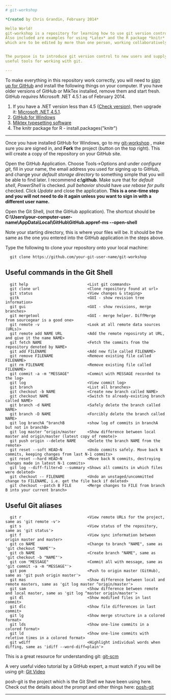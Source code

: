 ```yaml
---
# git-workshop

*Created by Chris Grandin, February 2014*

Hello World!
git-workshop is a repository for learning how to use git version control.
Also included are examples for using *Latex* and the R package *knitr* to apply version control to documents
which are to be edited by more than one person, working collaboratively.


The purpose is to introduce git version control to new users and supply some
useful tools for working with git.

---
```


To make everything in this repository work correctly, you will need to <a href="https://github.com/" target="_blank">sign up for GitHub</a>
and install the following things on your computer. If you have older versions of GitHub or MikTex installed, remove them and start fresh.
GitHub *requires* Microsoft .NET 4.5.1 as of February 2014.

1. If you have a .NET version less than 4.5 ([Check version](https://github.com/downloads/shanselman/SmallestDotNet/CheckForDotNet45.exe "Which .NET version is on my machine?")), then upgrade it: <a href="http://go.microsoft.com/fwlink/p/?LinkId=310158" target="_blank">Microsoft .NET 4.5.1</a>.
2. <a href="http://windows.github.com" target="_blank">GitHub for Windows</a>
3. <a href="http://mirrors.ctan.org/systems/win32/miktex/setup/basic-miktex-2.9.5105-x64.exe" target="_blank">Miktex typesetting software</a>
4. The knitr package for R - install.packages("knitr")

---

Once you have installed GitHub for Windows, go to my [git-workshop](https://github.com/cgrandin/git-workshop "https://github.com/cgrandin/git-workshop")
, make sure you are signed in, and **Fork** the project (button on the top right). This will create a copy of the repository on your GitHub site.

Open the GitHub Application. Choose Tools->Options and under *configure git*, fill in your name, the email address you used for signing up to GitHub,
and change your *default storage directory* to something simple that you will be able to find later. I recommend **c:\github**. Make sure that for
*default shell*, *PowerShell* is checked. *pull behavior* should have *use rebase for pulls* checked. Click *Update* and close the application.
**This is a one-time step and you will not need to do it again unless you want to sign in with a different user name.**

Open the Git Shell, (not the GitHub application). The shortcut should be
**C:\Users\your-computer-user-name\AppData\Local\GitHub\GitHub.appref-ms --open-shell**

Note your starting directory, this is where your files will be. It should be the same as the one you entered into the GitHub application in the steps above.

Type the following to clone your repository onto your local machine:

      git clone https://github.com/your-git-user-name/git-workshop

## Useful commands in the Git Shell
      git help                          <List git commands>
      git clone url                     <Clone repository found at url>
      git status                        <View changes & staging>
      gitk                              <GUI - show revision tree information>
      git gui                           <GUI - show revisions, merge branches>
      git mergetool                     <GUI - merge helper. DiffMerge from sourcegear is a good one>
      git remote -v                     <Look at all remote data sources (URLs)>
      git remote add NAME URL           <Add the remote reposiroty at URL, and give it the name NAME>
      git fetch NAME                    <Fetch the commits from the repository denoted by NAME>
      git add FILENAME                  <Add new file called FILENAME>
      git remove FILENAME               <Remove existing file called FILENAME>
      git rm FILENAME                   <Remove existing file called FILENAME>
      git commit -a -m "MESSAGE"        <Commit with MESSAGE recorded to the log>
      git log                           <View commit log>
      git branch                        <List all branches>
      git checkout -b NAME              <Create new branch called NAME>
      git checkout NAME                 <Switch to already-existing branch called NAME>
      git branch -d NAME                <Safely delete the branch called NAME>
      git branch -D NAME                <Forcibly delete the branch called NAME>
      git log branchA ^branchB          <show log of commits in branchA but not in branchB>
      git log master ^origin/master     <Show difference between local master and origin/master (latest copy of remote)>
      git push origin --delete NAME     <Delete the branch NAME from the remote>
      git reset --soft HEAD~N           <Undo commits safely. Move back N commits, keeping changes from last N-1 commits>
      git reset --hard HEAD~N           <Move back N commits, destroying changes made in latest N-1 commits>
      git log --diff-filter=D --summary <Shows all commits in which files were deleted>
      git checkout -- FILENAME          <Undo an unstaged/uncommitted change to FILENAME, i.e. get the file back if deleted>
      git checkout --patch B FILE       <Merge changes to FILE from branch B into your current branch>
## Useful Git aliases
      git r                             <View remote URLs for the project, same as 'git remote -v'>
      git s                             <View status of the repository, same as 'git status'>
      git f                             <View sync information between origin master and master>
      git co NAME                       <Change to branch "NAME", same as 'git checkout "NAME"'>
      git cb NAME                       <Create branch "NAME", same as 'git checkout -b "NAME"'>
      git com "MESSAGE"                 <Commit all with message, same as 'git commit -a -m "MESSAGE"'>
      git pom                           <Push to origin master (GitHub), same as 'git push origin master'>
      git mas                           <Show difference between local and remote masters, same as 'git log master ^origin/master'>
      git sam                           <Show difference between remote and local master, same as 'git log ^master origin/master'>
      git dl                            <Show modified files in last commit>
      git dlc                           <Show file differences in last commit>
      git lg                            <Show merge structure in a colored format>
      git lds                           <Show one-line commits in a colored format>
      git ld                            <Show one-line commits with reletive times in a colored format>
      git wdiff                         <Highlight individual words when diffing, same as 'idiff --word-diff=plain'>

This is a great resource for understanding git: <a href="http://git-scm.com/documentation" target="_blank">git-scm</a>

A very useful video tutorial by a GitHub expert, a must watch if you will be using git: <a href="http://www.youtube.com/watch?v=ZDR433b0HJY" target="_blank">Git Video</a>

posh-git is the project which is the Git Shell we have been using here. Check out the details about the prompt and other things here:
<a href="https://github.com/dahlbyk/posh-git" target="_blank">posh-git</a>

---

